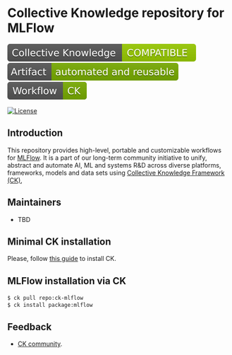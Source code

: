 # Collective Knowledge repository for MLFlow

[![compatibility](https://github.com/ctuning/ck-guide-images/blob/master/ck-compatible.svg)](https://github.com/ctuning/ck)
[![automation](https://github.com/ctuning/ck-guide-images/blob/master/ck-artifact-automated-and-reusable.svg)](http://cTuning.org/ae)
[![workflow](https://github.com/ctuning/ck-guide-images/blob/master/ck-workflow.svg)](http://cKnowledge.org)

[![License](https://img.shields.io/badge/License-BSD%203--Clause-blue.svg)](https://opensource.org/licenses/BSD-3-Clause)

## Introduction

This repository provides high-level, portable and customizable workflows
for [MLFlow](http://mlflow.org).
It is a part of our long-term community initiative
to unify, abstract and automate AI, ML and systems R&D
across diverse platforms, frameworks, models and data sets
using [Collective Knowledge Framework (CK)](http://cKnowledge.org),

## Maintainers
* TBD

## Minimal CK installation

Please, follow [this guide](https://github.com/ctuning/ck#installation) to install CK.

## MLFlow installation via CK

```
$ ck pull repo:ck-mlflow
$ ck install package:mlflow
```

## Feedback

* [CK community](https://github.com/ctuning/ck/wiki/Contacts).

